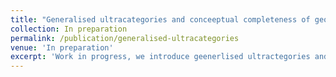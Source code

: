 ```yaml
---
title: "Generalised ultracategories and conceeptual completeness of geometric logic"
collection: In preparation
permalink: /publication/generalised-ultracategories
venue: 'In preparation'
excerpt: 'Work in progress, we introduce geenerlised ultractegories and use them to show a conceptual completeness theorem for geometric logic (infinitary coherent logic).'
---
```


